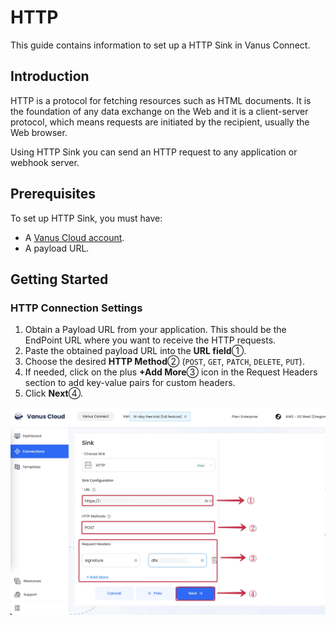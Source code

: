 # HTTP

This guide contains information to set up a HTTP Sink in Vanus Connect.

## Introduction

HTTP is a protocol for fetching resources such as HTML documents. It is the foundation of any data exchange on the Web and it is a client-server protocol, which means requests are initiated by the recipient, usually the Web browser.

Using HTTP Sink you can send an HTTP request to any application or webhook server.

## Prerequisites

To set up HTTP Sink, you must have:

- A [Vanus Cloud account](https://cloud.vanus.ai).
- A payload URL.

## Getting Started

### HTTP Connection Settings

1. Obtain a Payload URL from your application. This should be the EndPoint URL where you want to receive the HTTP requests.
2. Paste the obtained payload URL into the **URL field**①.
3. Choose the desired **HTTP Method**② (`POST`, `GET`, `PATCH`, `DELETE`, `PUT`).
4. If needed, click on the plus **+Add More**③ icon in the Request Headers section to add key-value pairs for custom headers.
5. Click **Next**④.

![](images/cloud_http_1.webp)
